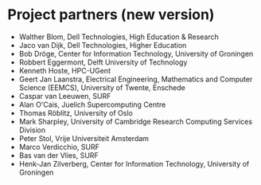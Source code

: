 # Project partners (new version)

* Walther Blom, Dell Technologies, High Education & Research
* Jaco van Dijk, Dell Technologies, Higher Education
* Bob Dröge, Center for Information Technology, University of Groningen
* Robbert Eggermont, Delft University of Technology
* Kenneth Hoste, HPC-UGent
* Geert Jan Laanstra, Electrical Engineering, Mathematics and Computer Science (EEMCS), University of Twente, Enschede
* Caspar van Leeuwen, SURF
* Alan O'Cais, Juelich Supercomputing Centre
* Thomas Röblitz, University of Oslo
* Mark Sharpley, University of Cambridge Research Computing Services Division
* Peter Stol, Vrije Universiteit Amsterdam
* Marco Verdicchio, SURF
* Bas van der Vlies, SURF
* Henk-Jan Zilverberg, Center for Information Technology, University of Groningen
